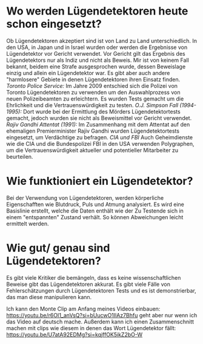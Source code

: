# Wo werden Lügendetektoren heute schon eingesetzt?
Ob Lügendetektoren akzeptiert sind ist von Land zu Land unterschiedlich. In den USA, in Japan und in Israel wurden oder werden die Ergebnisse von Lügendetektor vor Gericht verwendet. Vor Gericht gilt das Ergebnis des Lügendetektors nur als Indiz und nicht als Beweis. Mir ist von keinem Fall bekannt, beidem eine Strafe ausgesprochen wurde, dessen Beweislage einzig und allein ein Lügendetektor war. 
Es gibt aber auch andere "harmlosere" Gebiete in denen Lügendetektoren ihren Einsatz finden. 
*Toronto Police Service:* Im Jahre 2009 entschied sich die Polizei von Toronto Lügendetektoren zu verwenden um den Auswahlprozess von neuen Polizeibeamten zu erleichtern. Es wurden Tests gemacht um die Ehrlichkeit und die Vertrauenswürdigkeit zu testen.
*O.J. Simpson Fall (1994-1995):* Dort wurde bei der Ermittlung des Mörders Lügendetektortests gemacht, jedoch wurden sie nicht als Beweismittel vor Gericht verwendet.
*Rajiv Gandhi Attentat (1991):* Im Zusammenhang mit dem Attentat auf den ehemaligen Premierminister Rajiv Gandhi wurden Lügendetektortests eingesetzt, um Verdächtige zu befragen.
*CIA und FBI* Auch Geheimdienste wie die CIA und die Bundespolizei FBI in den USA verwenden Polygraphen, um die Vertrauenswürdigkeit aktueller und potentieller Mitarbeiter zu beurteilen.
# Wie funktioniert ein Lügendetektor?
Bei der Verwendung von Lügendetektoren, werden körperliche Eigenschafften wie Blutdruck, Puls und Atmung analysiert. Es wird eine Basislinie erstellt, welche die Daten enthält wie der Zu Testende sich in einem "entspannten" Zustand verhält. So können Abweichungen leicht ermittelt werden.
# Wie gut/ genau sind Lügendetektoren?
Es gibt viele Kritiker die bemängeln, dass es keine wissenschaftlichen Beweise gibt das Lügendetektoren akkurat. Es gibt viele Fälle von Fehlerschätzungen durch Lügendetektoren Tests und es ist demonstrierbar, das man diese manipulieren kann. 




Ich kann den Monte Clip am Anfang meines Videos einbauen: https://youtu.be/r6OI1_anVsQ?si=bUucwO1IlAz7Bhfu geht aber nur wenn ich das Video auf deutsch mache.
Außerdem kann ich einen Zusammenschnitt machen mit clips wie diesem in denen das Wort Lügendetektor fällt: https://youtu.be/U7atA92EDMg?si=kqjffOK5ikZ2bO-W
